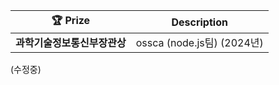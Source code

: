 | 🏆 Prize    | Description                                    |
| ---------- | ---------------------------------------------- |
| **과학기술정보통신부장관상** | ossca (node.js팀) (2024년)            |

(수정중)
